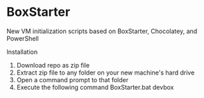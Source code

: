 BoxStarter
==========

New VM initialization scripts based on BoxStarter, Chocolatey, and PowerShell

Installation

1. Download repo as zip file
2. Extract zip file to any folder on your new machine's hard drive
3. Open a command prompt to that folder
4. Execute the following command
BoxStarter.bat devbox
